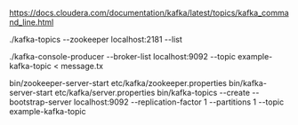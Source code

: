 https://docs.cloudera.com/documentation/kafka/latest/topics/kafka_command_line.html

./kafka-topics --zookeeper localhost:2181 --list

./kafka-console-producer --broker-list localhost:9092 --topic example-kafka-topic < message.tx

bin/zookeeper-server-start etc/kafka/zookeeper.properties
bin/kafka-server-start etc/kafka/server.properties
bin/kafka-topics --create --bootstrap-server localhost:9092 --replication-factor 1 --partitions 1 --topic example-kafka-topic

